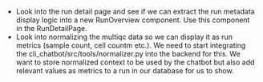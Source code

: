 - Look into the run detail page and see if we can extract the run metadata display logic into a new RunOverview component. Use this component in the RunDetailPage.
- Look into normalizing the multiqc data so we can display it as run metrics (sample count, cell countm etc.). We need to start integrating the cli_chatbot/src/tools/normalizer.py into the backend for this. We want to store normalized context to be used by the chatbot but also add relevant values as metrics to a run in our database for us to show.
